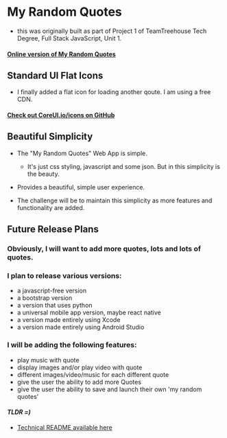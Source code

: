 # My Random Quotes

  - this was originally built as part of Project 1 of TeamTreehouse Tech Degree, Full Stack JavaScript, Unit 1.

#### **[Online version of My Random Quotes](https://pereznetworks.github.io/My-Random-Quotes-Web-App)**

## Standard UI Flat Icons

  - I finally added a flat icon for loading another qoute. I am using a free CDN.

#### **[Check out CoreUI.io/icons on GitHub](https://github.com/coreui/coreui-icons)**

## Beautiful Simplicity

  - The "My Random Quotes" Web App is simple.
    - It's just css styling, javascript and some json. But in this simplicity is the beauty.


  - Provides a beautiful, simple user experience.


  - The challenge will be to maintain this simplicity as more features and functionality are added.

## Future Release Plans

### Obviously, I will want to add more quotes, lots and lots of quotes.

### I plan to release various versions:
  - a javascript-free version
  - a bootstrap version
  - a version that uses python
  - a universal mobile app version, maybe react native
  - a version made entirely using Xcode
  - a version made entirely using Android Studio

### I will be adding the following features:
  - play music with quote
  - display images and/or play video with quote
  - different images/video/music for each different quote
  - give the user the ability to add more Quotes
  - give the user the ability to save and launch their own 'my random quotes'

#### ***TLDR =)***
  - [Technical README available here](TechnicalReadme.md#technical-readme)
